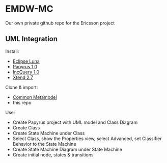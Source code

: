 # EMDW-MC
Our own private github repo for the Ericsson project

## UML Integration

Install:

* [Eclipse Luna](https://www.eclipse.org/downloads/)
* [Papyrus 1.0](http://download.eclipse.org/modeling/mdt/papyrus/updates/releases/luna)
* [IncQuery 1.0](https://hudson.eclipse.org/incquery/job/incquery-master/lastSuccessfulBuild/artifact/update-site/)
* [Xtend 2.7](http://download.eclipse.org/modeling/tmf/xtext/updates/composite/releases/)

Clone & import:

* [Common Metamodel](https://github.com/IncQueryLabs/EMDW-Mirror-Metamodels)
* this repo

Use:

* Create Papyrus project with UML model and Class Diagram
* Create Class
* Create State Machine under Class
* Select Class, show the Properties view, select Advanced, set Classifier Behavior to the State Machine
* Create State Machine Diagram under State Machine
* Create initial node, states & transitions